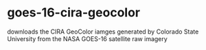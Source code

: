 # goes-16-cira-geocolor

downloads the CIRA GeoColor iamges generated by Colorado State University from the NASA GOES-16 satellite raw imagery